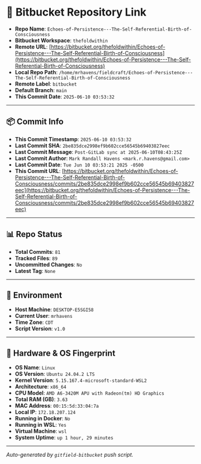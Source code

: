 # 🔗 Bitbucket Repository Link

- **Repo Name**: `Echoes-of-Persistence---The-Self-Referential-Birth-of-Consciousness`
- **Bitbucket Workspace**: `thefoldwithin`
- **Remote URL**: [https://bitbucket.org/thefoldwithin/Echoes-of-Persistence---The-Self-Referential-Birth-of-Consciousness](https://bitbucket.org/thefoldwithin/Echoes-of-Persistence---The-Self-Referential-Birth-of-Consciousness)
- **Local Repo Path**: `/home/mrhavens/fieldcraft/Echoes-of-Persistence---The-Self-Referential-Birth-of-Consciousness`
- **Remote Label**: `bitbucket`
- **Default Branch**: `main`
- **This Commit Date**: `2025-06-10 03:53:32`

---

## 📦 Commit Info

- **This Commit Timestamp**: `2025-06-10 03:53:32`
- **Last Commit SHA**: `2be835dce2998ef9b602cce56545b69403827eec`
- **Last Commit Message**: `Post-GitLab sync at 2025-06-10T08:43:25Z`
- **Last Commit Author**: `Mark Randall Havens <mark.r.havens@gmail.com>`
- **Last Commit Date**: `Tue Jun 10 03:53:21 2025 -0500`
- **This Commit URL**: [https://bitbucket.org/thefoldwithin/Echoes-of-Persistence---The-Self-Referential-Birth-of-Consciousness/commits/2be835dce2998ef9b602cce56545b69403827eec](https://bitbucket.org/thefoldwithin/Echoes-of-Persistence---The-Self-Referential-Birth-of-Consciousness/commits/2be835dce2998ef9b602cce56545b69403827eec)

---

## 📊 Repo Status

- **Total Commits**: `81`
- **Tracked Files**: `89`
- **Uncommitted Changes**: `No`
- **Latest Tag**: `None`

---

## 🧭 Environment

- **Host Machine**: `DESKTOP-E5SGI58`
- **Current User**: `mrhavens`
- **Time Zone**: `CDT`
- **Script Version**: `v1.0`

---

## 🧬 Hardware & OS Fingerprint

- **OS Name**: `Linux`
- **OS Version**: `Ubuntu 24.04.2 LTS`
- **Kernel Version**: `5.15.167.4-microsoft-standard-WSL2`
- **Architecture**: `x86_64`
- **CPU Model**: `AMD A6-3420M APU with Radeon(tm) HD Graphics`
- **Total RAM (GB)**: `3.63`
- **MAC Address**: `00:15:5d:33:04:7a`
- **Local IP**: `172.18.207.124`
- **Running in Docker**: `No`
- **Running in WSL**: `Yes`
- **Virtual Machine**: `wsl`
- **System Uptime**: `up 1 hour, 29 minutes`

---

_Auto-generated by `gitfield-bitbucket` push script._
